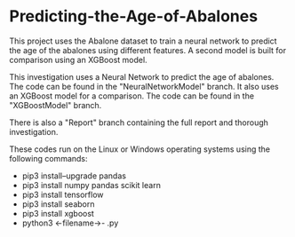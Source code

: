 # Predicting-the-Age-of-Abalones
This project uses the Abalone dataset to train a neural network to predict the age of the abalones using different features. 
A second model is built for comparison using an XGBoost model. 

This investigation uses a Neural Network to predict the age of abalones. The code can be found in the "NeuralNetworkModel" branch. 
It also uses an XGBoost model for a comparison. The code can be found in the "XGBoostModel" branch.

There is also a "Report" branch containing the full report and thorough investigation. 

These codes run on the Linux or Windows operating systems using the following commands: 
- pip3 install–upgrade pandas
- pip3 install numpy pandas scikit learn 
- pip3 install tensorflow
- pip3 install seaborn
- pip3 install xgboost
- python3 <-filename->- .py
